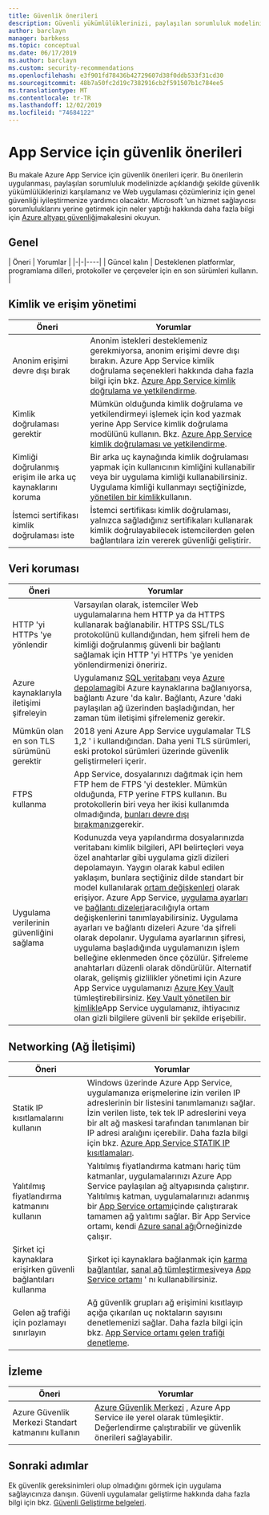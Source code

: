```yaml
---
title: Güvenlik önerileri
description: Güvenli yükümlülüklerinizi, paylaşılan sorumluluk modelinizde belirtilen şekilde karşılamanız için güvenlik önerilerini uygulayın. Uygulamanızın güvenliğini geliştirme.
author: barclayn
manager: barbkess
ms.topic: conceptual
ms.date: 06/17/2019
ms.author: barclayn
ms.custom: security-recommendations
ms.openlocfilehash: e3f901fd78436b42729607d38f0ddb533f31cd30
ms.sourcegitcommit: 48b7a50fc2d19c7382916cb2f591507b1c784ee5
ms.translationtype: MT
ms.contentlocale: tr-TR
ms.lasthandoff: 12/02/2019
ms.locfileid: "74684122"
---
```

# <a name="security-recommendations-for-app-service"></a>App Service için güvenlik önerileri

Bu makale Azure App Service için güvenlik önerileri içerir. Bu önerilerin uygulanması, paylaşılan sorumluluk modelinizde açıklandığı şekilde güvenlik yükümlülüklerinizi karşılamanız ve Web uygulaması çözümleriniz için genel güvenliği iyileştirmenize yardımcı olacaktır. Microsoft 'un hizmet sağlayıcısı sorumluluklarını yerine getirmek için neler yaptığı hakkında daha fazla bilgi için [Azure altyapı güvenliği](../security/fundamentals/infrastructure.md)makalesini okuyun.

## <a name="general"></a>Genel

| Öneri | Yorumlar |
|-|-|----|
| Güncel kalın | Desteklenen platformlar, programlama dilleri, protokoller ve çerçeveler için en son sürümleri kullanın. |

## <a name="identity-and-access-management"></a>Kimlik ve erişim yönetimi

| Öneri | Yorumlar |
|-|----|
| Anonim erişimi devre dışı bırak | Anonim istekleri desteklemeniz gerekmiyorsa, anonim erişimi devre dışı bırakın. Azure App Service kimlik doğrulama seçenekleri hakkında daha fazla bilgi için bkz. [Azure App Service kimlik doğrulama ve yetkilendirme](overview-authentication-authorization.md).|
| Kimlik doğrulaması gerektir | Mümkün olduğunda kimlik doğrulama ve yetkilendirmeyi işlemek için kod yazmak yerine App Service kimlik doğrulama modülünü kullanın. Bkz. [Azure App Service kimlik doğrulaması ve yetkilendirme](overview-authentication-authorization.md). |
| Kimliği doğrulanmış erişim ile arka uç kaynaklarını koruma | Bir arka uç kaynağında kimlik doğrulaması yapmak için kullanıcının kimliğini kullanabilir veya bir uygulama kimliği kullanabilirsiniz. Uygulama kimliği kullanmayı seçtiğinizde, [yönetilen bir kimlik](overview-managed-identity.md)kullanın.
| İstemci sertifikası kimlik doğrulaması iste | İstemci sertifikası kimlik doğrulaması, yalnızca sağladığınız sertifikaları kullanarak kimlik doğrulayabilecek istemcilerden gelen bağlantılara izin vererek güvenliği geliştirir. |

## <a name="data-protection"></a>Veri koruması

| Öneri | Yorumlar |
|-|-|
| HTTP 'yi HTTPs 'ye yönlendir | Varsayılan olarak, istemciler Web uygulamalarına hem HTTP ya da HTTPS kullanarak bağlanabilir. HTTPS SSL/TLS protokolünü kullandığından, hem şifreli hem de kimliği doğrulanmış güvenli bir bağlantı sağlamak için HTTP 'yi HTTPs 'ye yeniden yönlendirmenizi öneririz. |
| Azure kaynaklarıyla iletişimi şifreleyin | Uygulamanız [SQL veritabanı](https://azure.microsoft.com/services/sql-database/) veya [Azure depolama](/azure/storage/)gibi Azure kaynaklarına bağlanıyorsa, bağlantı Azure 'da kalır. Bağlantı, Azure 'daki paylaşılan ağ üzerinden başladığından, her zaman tüm iletişimi şifrelemeniz gerekir. |
| Mümkün olan en son TLS sürümünü gerektir | 2018 yeni Azure App Service uygulamalar TLS 1,2 ' i kullandığından. Daha yeni TLS sürümleri, eski protokol sürümleri üzerinde güvenlik geliştirmeleri içerir. |
| FTPS kullanma | App Service, dosyalarınızı dağıtmak için hem FTP hem de FTPS 'yi destekler. Mümkün olduğunda, FTP yerine FTPS kullanın. Bu protokollerin biri veya her ikisi kullanımda olmadığında, [bunları devre dışı bırakmanız](deploy-ftp.md#enforce-ftps)gerekir. |
| Uygulama verilerinin güvenliğini sağlama | Kodunuzda veya yapılandırma dosyalarınızda veritabanı kimlik bilgileri, API belirteçleri veya özel anahtarlar gibi uygulama gizli dizileri depolamayın. Yaygın olarak kabul edilen yaklaşım, bunlara seçtiğiniz dilde standart bir model kullanılarak [ortam değişkenleri](https://wikipedia.org/wiki/Environment_variable) olarak erişiyor. Azure App Service, [uygulama ayarları](web-sites-configure.md) ve [bağlantı dizeleri](web-sites-configure.md)aracılığıyla ortam değişkenlerini tanımlayabilirsiniz. Uygulama ayarları ve bağlantı dizeleri Azure 'da şifreli olarak depolanır. Uygulama ayarlarının şifresi, uygulama başladığında uygulamanızın işlem belleğine eklenmeden önce çözülür. Şifreleme anahtarları düzenli olarak döndürülür. Alternatif olarak, gelişmiş gizlilikler yönetimi için Azure App Service uygulamanızı [Azure Key Vault](/azure/key-vault/) tümleştirebilirsiniz. [Key Vault yönetilen bir kimlikle](../key-vault/tutorial-web-application-keyvault.md)App Service uygulamanız, ihtiyacınız olan gizli bilgilere güvenli bir şekilde erişebilir. |

## <a name="networking"></a>Networking (Ağ İletişimi)

| Öneri | Yorumlar |
|-|-|
| Statik IP kısıtlamalarını kullanın | Windows üzerinde Azure App Service, uygulamanıza erişmelerine izin verilen IP adreslerinin bir listesini tanımlamanızı sağlar. İzin verilen liste, tek tek IP adreslerini veya bir alt ağ maskesi tarafından tanımlanan bir IP adresi aralığını içerebilir. Daha fazla bilgi için bkz. [Azure App Service STATIK IP kısıtlamaları](app-service-ip-restrictions.md).  |
| Yalıtılmış fiyatlandırma katmanını kullanın | Yalıtılmış fiyatlandırma katmanı hariç tüm katmanlar, uygulamalarınızı Azure App Service paylaşılan ağ altyapısında çalıştırır. Yalıtılmış katman, uygulamalarınızı adanmış bir [App Service ortamı](environment/intro.md)içinde çalıştırarak tamamen ağ yalıtımı sağlar. Bir App Service ortamı, kendi [Azure sanal ağı](/azure/virtual-network/)Örneğinizde çalışır.|
| Şirket içi kaynaklara erişirken güvenli bağlantıları kullanma | Şirket içi kaynaklara bağlanmak için [karma bağlantılar](app-service-hybrid-connections.md), [sanal ağ tümleştirmesi](web-sites-integrate-with-vnet.md)veya [App Service ortamı](environment/intro.md) ' nı kullanabilirsiniz. |
| Gelen ağ trafiği için pozlamayı sınırlayın | Ağ güvenlik grupları ağ erişimini kısıtlayıp açığa çıkarılan uç noktaların sayısını denetlemenizi sağlar. Daha fazla bilgi için bkz. [App Service ortamı gelen trafiği denetleme](environment/app-service-app-service-environment-control-inbound-traffic.md). |

## <a name="monitoring"></a>İzleme

| Öneri | Yorumlar |
|-|-|
|Azure Güvenlik Merkezi Standart katmanını kullanın | [Azure Güvenlik Merkezi](../security-center/security-center-app-services.md) , Azure App Service ile yerel olarak tümleşiktir. Değerlendirme çalıştırabilir ve güvenlik önerileri sağlayabilir. |

## <a name="next-steps"></a>Sonraki adımlar

Ek güvenlik gereksinimleri olup olmadığını görmek için uygulama sağlayıcınıza danışın. Güvenli uygulamalar geliştirme hakkında daha fazla bilgi için bkz. [Güvenli Geliştirme belgeleri](../security/fundamentals/abstract-develop-secure-apps.md).
